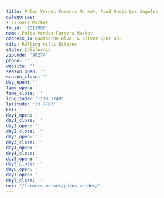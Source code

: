 ```yaml
---
title: Palos Verdes Farmers Market, Food Oasis Los Angeles
categories:
- Farmers Market
fm_id: '1011995'
name: Palos Verdes Farmers Market
address_1: Hawthorne Blvd. & Silver Spur Rd.
city: Rolling Hills Estates
state: California
zipcode: '90274'
phone: ''
website: ''
season_open: ''
season_close: ''
day_open: ''
time_open: ''
time_close: ''
longitude: "-118.3749"
latitude: '33.7767'
EBT: ''
day1_open: ''
day1_close: ''
day2_open: ''
day2_close: ''
day3_open: ''
day3_close: ''
day4_open: ''
day4_close: ''
day5_open: ''
day5_close: ''
day6_open: ''
day7_open: ''
day7_close: ''
uri: "/farmers-market/palos-verdes/"
---
```


